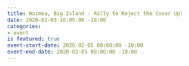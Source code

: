 ```yaml
---
title: Waimea, Big Island - Rally to Reject the Cover Up!
date: 2020-02-03 16:05:00 -10:00
categories:
- event
is featured: true
event-start-date: 2020-02-05 00:00:00 -10:00
event-end-date: 2020-02-05 00:00:00 -10:00
---
```



